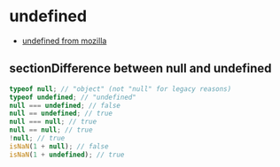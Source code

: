 # undefined

- [undefined from mozilla](https://developer.mozilla.org/en-US/docs/Web/JavaScript/Reference/Global_Objects/undefined)

## sectionDifference between null and undefined

```js
typeof null; // "object" (not "null" for legacy reasons)
typeof undefined; // "undefined"
null === undefined; // false
null == undefined; // true
null === null; // true
null == null; // true
!null; // true
isNaN(1 + null); // false
isNaN(1 + undefined); // true
```
